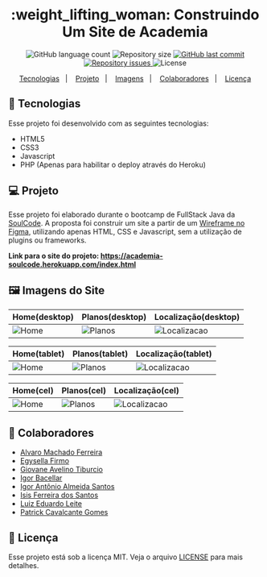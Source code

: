 <h1 align="center">
    :weight_lifting_woman: Construindo Um Site de Academia
</h1>
<p align="center">
  <img alt="GitHub language count" src="https://img.shields.io/github/languages/count/alvaroaxsmith/projeto-1-soulcode">

  <img alt="Repository size" src="https://img.shields.io/github/repo-size/alvaroaxsmith/projeto-1-soulcode">

  <a href="https://github.com/alvaroaxsmith/projeto-1-soulcode/main">
    <img alt="GitHub last commit" src="https://img.shields.io/github/last-commit/alvaroaxsmith/projeto-1-soulcode">
  </a>

  <a href="https://github.com/alvaroaxsmith/projeto-1-soulcode/issues">
    <img alt="Repository issues" src="https://img.shields.io/github/issues/alvaroaxsmith/projeto-1-soulcode">
  </a>

  <img alt="License" src="https://img.shields.io/badge/license-MIT-brightgreen">
</p>
<p align="center">
  <a href="#ancora1">Tecnologias</a>&nbsp;&nbsp;&nbsp;|&nbsp;&nbsp;&nbsp;
  <a href="#ancora2">Projeto</a>&nbsp;&nbsp;&nbsp;|&nbsp;&nbsp;&nbsp;
  <a href="#ancora3">Imagens</a>&nbsp;&nbsp;&nbsp;|&nbsp;&nbsp;&nbsp;
  <a href="#ancora4">Colaboradores</a>&nbsp;&nbsp;&nbsp;|&nbsp;&nbsp;&nbsp;
  <a href="#ancora5">Licença</a>
</p>

<a id="ancora1"></a>
## :rocket: Tecnologias 

Esse projeto foi desenvolvido com as seguintes tecnologias:
- HTML5
- CSS3
- Javascript
- PHP (Apenas para habilitar o deploy através do Heroku)

<a id="ancora2"></a>
## 💻 Projeto
Esse projeto foi elaborado durante o bootcamp de FullStack Java da [SoulCode](https://soulcodeacademy.org/index.html). A proposta foi construir um site a partir de um [Wireframe no Figma](https://www.figma.com/file/K8m7ZQaPKDHkuDBzGoL8WU/Site?node-id=0%3A1), utilizando apenas HTML, CSS e Javascript, sem a utilização de plugins ou frameworks.

<strong>Link para o site do projeto: https://academia-soulcode.herokuapp.com/index.html</strong>

<a id="ancora3"></a>
## :framed_picture: Imagens do Site

| Home(desktop)  | Planos(desktop) | Localização(desktop) | 
|---|---|---|
| ![Home](https://raw.githubusercontent.com/alvaroaxsmith/projeto-1-soulcode/main/.github/images/desktop-home.jpeg)  | ![Planos](https://raw.githubusercontent.com/alvaroaxsmith/projeto-1-soulcode/main/.github/images/desktop-planos.jpeg)  | ![Localizacao](https://raw.githubusercontent.com/alvaroaxsmith/projeto-1-soulcode/main/.github/images/desktop-localizacao.jpeg)  | 

| Home(tablet)  | Planos(tablet) | Localização(tablet) | 
|---|---|---|
| ![Home](https://raw.githubusercontent.com/alvaroaxsmith/projeto-1-soulcode/main/.github/images/tablet-home.jpeg)  | ![Planos](https://raw.githubusercontent.com/alvaroaxsmith/projeto-1-soulcode/main/.github/images/tablet-planos.jpeg)  | ![Localizacao](https://raw.githubusercontent.com/alvaroaxsmith/projeto-1-soulcode/main/.github/images/tablet-localizacao.jpeg)  | 

| Home(cel)  | Planos(cel) | Localização(cel) | 
|---|---|---|
| ![Home](https://raw.githubusercontent.com/alvaroaxsmith/projeto-1-soulcode/main/.github/images/cel-home.jpeg)  | ![Planos](https://raw.githubusercontent.com/alvaroaxsmith/projeto-1-soulcode/main/.github/images/cel-planos.jpeg)  | ![Localizacao](https://raw.githubusercontent.com/alvaroaxsmith/projeto-1-soulcode/main/.github/images/cel-localizacao.jpeg)  | 

<a id="ancora4"></a>
## :busts_in_silhouette: Colaboradores

- [Alvaro Machado Ferreira](https://github.com/alvaroaxsmith)
- [Egysella Firmo](https://github.com/Egysella)
- [Giovane Avelino Tiburcio](https://github.com/giovaner10)
- [Igor Bacellar](https://github.com/Igorbacellar)
- [Igor Antônio Almeida Santos](https://github.com/IgorSC2022)
- [Isis Ferreira dos Santos](https://github.com/IsisFer)
- [Luiz Eduardo Leite](https://github.com/LuizEduardoLeite)
- [Patrick Cavalcante Gomes](https://github.com/tikaoo)


<a id="ancora5"></a>
## :memo: Licença

Esse projeto está sob a licença MIT. Veja o arquivo [LICENSE](https://github.com/alvaroaxsmith/projeto-1-soulcode/blob/main/LICENSE) para mais detalhes.

